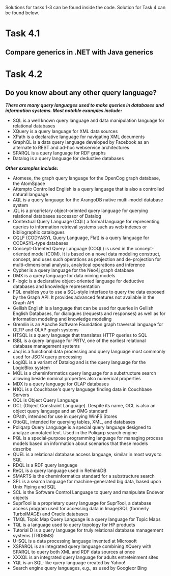 Solutions for tasks 1-3 can be found inside the code. Solution for Task 4 can be found below.
# Task 4.1
## Compare generics in .NET with Java generics

# Task 4.2
## Do you know about any other query language?
**_There are many query languages used to make queries in databases and information systems. Most notable examples include:_**
* SQL is a well known query language and data manipulation language for relational databases
* XQuery is a query language for XML data sources
* XPath is a declarative language for navigating XML documents
* GraphQL is a data query language developed by Facebook as an alternate to REST and ad-hoc webservice architectures
* SPARQL is a query language for RDF graphs
* Datalog is a query language for deductive databases    
  
**_Other examples include:_**
* Atomese, the graph query language for the OpenCog graph database, the AtomSpace
* Attempto Controlled English is a query language that is also a controlled natural language
* AQL is a query language for the ArangoDB native multi-model database system
* .QL is a proprietary object-oriented query language for querying relational databases successor of Datalog
* Contextual Query Language (CQL) a formal language for representing queries to information retrieval systems such as web indexes or bibliographic catalogues
* CQLF (CODYASYL Query Language, Flat) is a query language for CODASYL-type databases
* Concept-Oriented Query Language (COQL) is used in the concept-oriented model (COM). It is based on a novel data modeling construct, concept, and uses such operations as projection and de-projection for multi-dimensional analysis, analytical operations and inference
* Cypher is a query language for the Neo4j graph database
* DMX is a query language for data mining models
* F-logic is a declarative object-oriented language for deductive databases and knowledge representation
* FQL enables you to use a SQL-style interface to query the data exposed by the Graph API. It provides advanced features not available in the Graph API
* Gellish English is a language that can be used for queries in Gellish English Databases, for dialogues (requests and responses) as well as for information modeling and knowledge modeling
* Gremlin is an Apache Software Foundation graph traversal language for OLTP and OLAP graph systems
* HTSQL is a query language that translates HTTP queries to SQL
* ISBL is a query language for PRTV, one of the earliest relational database management systems
* Jaql is a functional data processing and query language most commonly used for JSON query processing
* LogiQL is a variant of Datalog and is the query language for the LogicBlox system
* MQL is a cheminformatics query language for a substructure search allowing beside nominal properties also numerical properties
* MDX is a query language for OLAP databases
* N1QL is a Couchbase's query language finding data in Couchbase Servers
* OQL is Object Query Language
* OCL (Object Constraint Language). Despite its name, OCL is also an object query language and an OMG standard
* OPath, intended for use in querying WinFS Stores
* OttoQL, intended for querying tables, XML, and databases
* Poliqarp Query Language is a special query language designed to analyze annotated text. Used in the Poliqarp search engine
* PQL is a special-purpose programming language for managing process models based on information about scenarios that these models describe
* QUEL is a relational database access language, similar in most ways to SQL
* RDQL is a RDF query language
* ReQL is a query language used in RethinkDB
* SMARTS is the cheminformatics standard for a substructure search
* SPL is a search language for machine-generated big data, based upon Unix Piping and SQL
* SCL is the Software Control Language to query and manipulate Endevor objects
* SuprTool is a proprietary query language for SuprTool, a database access program used for accessing data in Image/SQL (formerly TurboIMAGE) and Oracle databases
* TMQL Topic Map Query Language is a query language for Topic Maps
* TQL is a language used to query topology for HP products
* Tutorial D is a query language for truly relational database management systems (TRDBMS)
* U-SQL is a data processing language invented at Microsoft
* XSPARQL is an integrated query language combining XQuery with SPARQL to query both XML and RDF data sources at once
* XXXQL is an integrated query language for adults entreteinment sites
* YQL is an SQL-like query language created by Yahoo!
* Search engine query languages, e.g., as used by Googleor Bing
